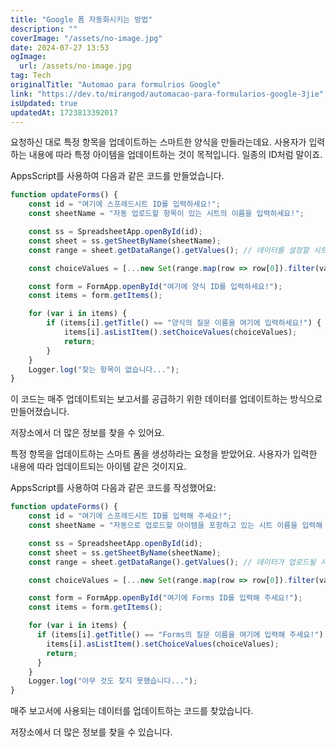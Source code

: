 ```yaml
---
title: "Google 폼 자동화시키는 방법"
description: ""
coverImage: "/assets/no-image.jpg"
date: 2024-07-27 13:53
ogImage: 
  url: /assets/no-image.jpg
tag: Tech
originalTitle: "Automao para formulrios Google"
link: "https://dev.to/mirangod/automacao-para-formularios-google-3jie"
isUpdated: true
updatedAt: 1723813392017
---
```




요청하신 대로 특정 항목을 업데이트하는 스마트한 양식을 만들라는데요. 사용자가 입력하는 내용에 따라 특정 아이템을 업데이트하는 것이 목적입니다. 일종의 ID처럼 말이죠.

AppsScript를 사용하여 다음과 같은 코드를 만들었습니다.

```js
function updateForms() {
    const id = "여기에 스프레드시트 ID를 입력하세요!";
    const sheetName = "자동 업로드할 항목이 있는 시트의 이름을 입력하세요!";

    const ss = SpreadsheetApp.openById(id);
    const sheet = ss.getSheetByName(sheetName);
    const range = sheet.getDataRange().getValues(); // 데이터를 설정할 시트를 권장합니다.

    const choiceValues = [...new Set(range.map(row => row[0]).filter(value => value))];

    const form = FormApp.openById("여기에 양식 ID를 입력하세요!");
    const items = form.getItems();

    for (var i in items) {
        if (items[i].getTitle() == "양식의 질문 이름을 여기에 입력하세요!") {
            items[i].asListItem().setChoiceValues(choiceValues);
            return;
        }
    }
    Logger.log("찾는 항목이 없습니다...");
}
```

이 코드는 매주 업데이트되는 보고서를 공급하기 위한 데이터를 업데이트하는 방식으로 만들어졌습니다.

<div class="content-ad"></div>

저장소에서 더 많은 정보를 찾을 수 있어요.

특정 항목을 업데이트하는 스마트 폼을 생성하라는 요청을 받았어요. 사용자가 입력한 내용에 따라 업데이트되는 아이템 같은 것이지요. 

AppsScript를 사용하여 다음과 같은 코드를 작성했어요:

```js
function updateForms() {
    const id = "여기에 스프레드시트 ID를 입력해 주세요!";
    const sheetName = "자동으로 업로드할 아이템을 포함하고 있는 시트 이름을 입력해 주세요!";

    const ss = SpreadsheetApp.openById(id);
    const sheet = ss.getSheetByName(sheetName);
    const range = sheet.getDataRange().getValues(); // 데이터가 업로드될 시트 설정을 권장해요

    const choiceValues = [...new Set(range.map(row => row[0]).filter(value => value))];

    const form = FormApp.openById("여기에 Forms ID를 입력해 주세요!");
    const items = form.getItems();

    for (var i in items) {
      if (items[i].getTitle() == "Forms의 질문 이름을 여기에 입력해 주세요!") {
        items[i].asListItem().setChoiceValues(choiceValues);
        return;
      }
    }
    Logger.log("아무 것도 찾지 못했습니다...");
}
```

<div class="content-ad"></div>

매주 보고서에 사용되는 데이터를 업데이트하는 코드를 찾았습니다.

저장소에서 더 많은 정보를 찾을 수 있습니다.